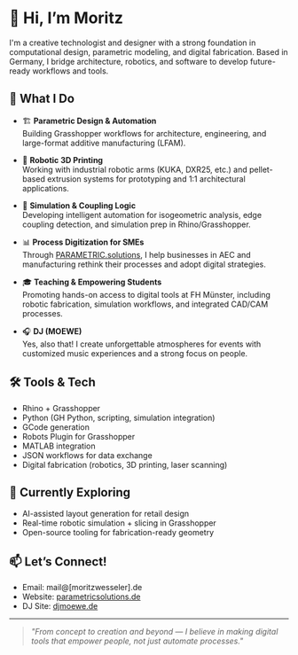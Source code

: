 # 👋 Hi, I’m Moritz

I'm a creative technologist and designer with a strong foundation in computational design, parametric modeling, and digital fabrication. Based in Germany, I bridge architecture, robotics, and software to develop future-ready workflows and tools.

## 🔧 What I Do
- 🏗️ **Parametric Design & Automation**  
  Building Grasshopper workflows for architecture, engineering, and large-format additive manufacturing (LFAM).

- 🤖 **Robotic 3D Printing**  
  Working with industrial robotic arms (KUKA, DXR25, etc.) and pellet-based extrusion systems for prototyping and 1:1 architectural applications.

- 📐 **Simulation & Coupling Logic**  
  Developing intelligent automation for isogeometric analysis, edge coupling detection, and simulation prep in Rhino/Grasshopper.

- 📊 **Process Digitization for SMEs**  
  Through [PARAMETRIC.solutions](https://www.parametricsolutions.de), I help businesses in AEC and manufacturing rethink their processes and adopt digital strategies.

- 🎓 **Teaching & Empowering Students**  
  Promoting hands-on access to digital tools at FH Münster, including robotic fabrication, simulation workflows, and integrated CAD/CAM processes.

- 🎧 **DJ (MOEWE)**  
  Yes, also that! I create unforgettable atmospheres for events with customized music experiences and a strong focus on people.

## 🛠️ Tools & Tech
- Rhino + Grasshopper
- Python (GH Python, scripting, simulation integration)
- GCode generation
- Robots Plugin for Grasshopper
- MATLAB integration
- JSON workflows for data exchange
- Digital fabrication (robotics, 3D printing, laser scanning)

## 🌱 Currently Exploring
- AI-assisted layout generation for retail design
- Real-time robotic simulation + slicing in Grasshopper
- Open-source tooling for fabrication-ready geometry

## 📫 Let’s Connect!
- Email: mail@[moritzwesseler].de
- Website: [parametricsolutions.de](https://www.parametricsolutions.de)
- DJ Site: [djmoewe.de](https://www.djmoewe.de)

---

> *"From concept to creation and beyond — I believe in making digital tools that empower people, not just automate processes."*
